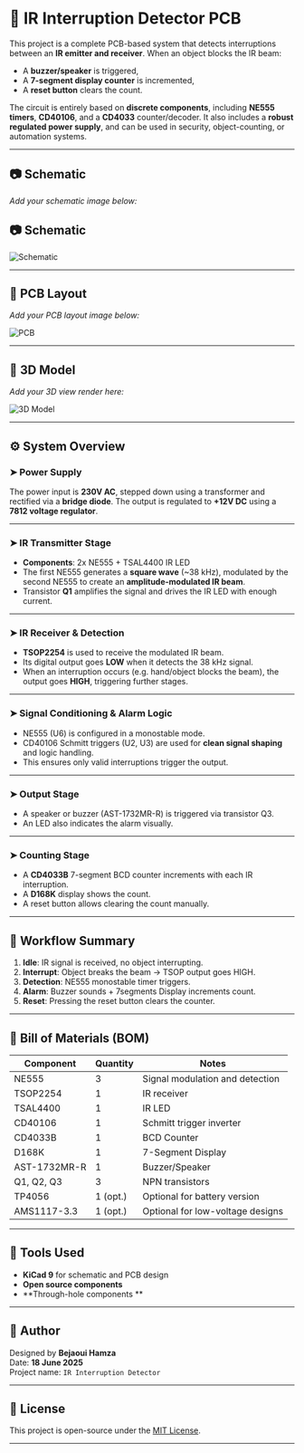 # 🔦 IR Interruption Detector PCB

This project is a complete PCB-based system that detects interruptions between an **IR emitter and receiver**. When an object blocks the IR beam:
- A **buzzer/speaker** is triggered,
- A **7-segment display counter** is incremented,
- A **reset button** clears the count.

The circuit is entirely based on **discrete components**, including **NE555 timers**, **CD40106**, and a **CD4033** counter/decoder. It also includes a **robust regulated power supply**, and can be used in security, object-counting, or automation systems.

---

## 📷 Schematic

_Add your schematic image below:_

## 📷 Schematic

![Schematic](https://github.com/bejaouihamza/https-github.com-bejaouihamza-IR-Interruption-Detector/blob/main/Capture%20d'%C3%A9cran%202025-06-18%20144531.png?raw=true)

---

## 🧩 PCB Layout

_Add your PCB layout image below:_

![PCB](./images/pcb.png)

---

## 🧱 3D Model

_Add your 3D view render here:_

![3D Model](./images/3d.png)

---

## ⚙️ System Overview

### ➤ Power Supply
The power input is **230V AC**, stepped down using a transformer and rectified via a **bridge diode**. The output is regulated to **+12V DC** using a **7812 voltage regulator**.

---

### ➤ IR Transmitter Stage

- **Components**: 2x NE555 + TSAL4400 IR LED
- The first NE555 generates a **square wave** (~38 kHz), modulated by the second NE555 to create an **amplitude-modulated IR beam**.
- Transistor **Q1** amplifies the signal and drives the IR LED with enough current.

---

### ➤ IR Receiver & Detection

- **TSOP2254** is used to receive the modulated IR beam.
- Its digital output goes **LOW** when it detects the 38 kHz signal.
- When an interruption occurs (e.g. hand/object blocks the beam), the output goes **HIGH**, triggering further stages.

---

### ➤ Signal Conditioning & Alarm Logic

- NE555 (U6) is configured in a monostable mode.
- CD40106 Schmitt triggers (U2, U3) are used for **clean signal shaping** and logic handling.
- This ensures only valid interruptions trigger the output.

---

### ➤ Output Stage

- A speaker or buzzer (AST-1732MR-R) is triggered via transistor Q3.
- An LED also indicates the alarm visually.

---

### ➤ Counting Stage

- A **CD4033B** 7-segment BCD counter increments with each IR interruption.
- A **D168K** display shows the count.
- A reset button allows clearing the count manually.

---

## 🔁 Workflow Summary

1. **Idle**: IR signal is received, no object interrupting.
2. **Interrupt**: Object breaks the beam → TSOP output goes HIGH.
3. **Detection**: NE555 monostable timer triggers.
4. **Alarm**: Buzzer sounds + 7segments Display increments count.
5. **Reset**: Pressing the reset button clears the counter.

---

## 🧰 Bill of Materials (BOM)

| Component     | Quantity | Notes                              |
|---------------|----------|------------------------------------|
| NE555         | 3        | Signal modulation and detection    |
| TSOP2254      | 1        | IR receiver                        |
| TSAL4400      | 1        | IR LED                             |
| CD40106       | 1        | Schmitt trigger inverter           |
| CD4033B       | 1        | BCD Counter                        |
| D168K         | 1        | 7-Segment Display                  |
| AST-1732MR-R  | 1        | Buzzer/Speaker                     |
| Q1, Q2, Q3    | 3        | NPN transistors                    |
| TP4056        | 1 (opt.) | Optional for battery version       |
| AMS1117-3.3   | 1 (opt.) | Optional for low-voltage designs   |

---

## 🔧 Tools Used

- **KiCad 9** for schematic and PCB design
- **Open source components**
- **Through-hole components **

---

## 🧠 Author

Designed by **Bejaoui Hamza**  
Date: **18 June 2025**  
Project name: `IR Interruption Detector`

---

## 📂 License

This project is open-source under the [MIT License](LICENSE).

---

